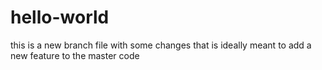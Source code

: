 # hello-world
this is a new branch file with some changes that is ideally meant to add a new feature to the master code
